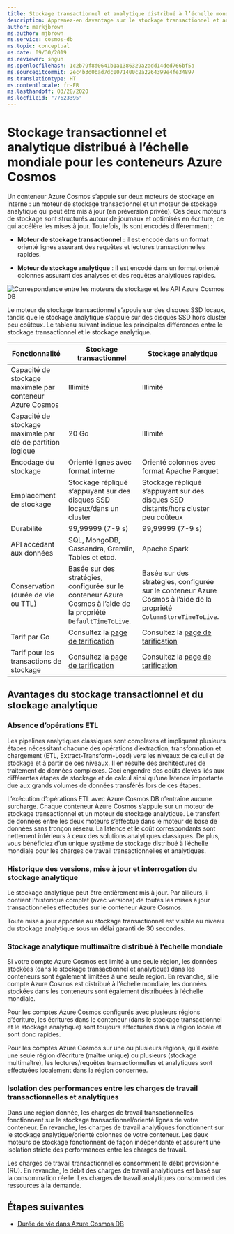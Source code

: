 ```yaml
---
title: Stockage transactionnel et analytique distribué à l’échelle mondiale (en préversion privée) pour les conteneurs Azure Cosmos
description: Apprenez-en davantage sur le stockage transactionnel et analytique et ses options de configuration pour les conteneurs Azure Cosmos.
author: markjbrown
ms.author: mjbrown
ms.service: cosmos-db
ms.topic: conceptual
ms.date: 09/30/2019
ms.reviewer: sngun
ms.openlocfilehash: 1c2b79f8d0641b1a1386329a2add14ded766bf5a
ms.sourcegitcommit: 2ec4b3d0bad7dc0071400c2a2264399e4fe34897
ms.translationtype: HT
ms.contentlocale: fr-FR
ms.lasthandoff: 03/28/2020
ms.locfileid: "77623395"
---
```

# <a name="globally-distributed-transactional-and-analytical-storage-for-azure-cosmos-containers"></a>Stockage transactionnel et analytique distribué à l’échelle mondiale pour les conteneurs Azure Cosmos

Un conteneur Azure Cosmos s’appuie sur deux moteurs de stockage en interne : un moteur de stockage transactionnel et un moteur de stockage analytique qui peut être mis à jour (en préversion privée). Ces deux moteurs de stockage sont structurés autour de journaux et optimisés en écriture, ce qui accélère les mises à jour. Toutefois, ils sont encodés différemment :

* **Moteur de stockage transactionnel** : il est encodé dans un format orienté lignes assurant des requêtes et lectures transactionnelles rapides.

* **Moteur de stockage analytique** : il est encodé dans un format orienté colonnes assurant des analyses et des requêtes analytiques rapides.

![Correspondance entre les moteurs de stockage et les API Azure Cosmos DB](./media/globally-distributed-transactional-analytical-storage/storage-engines-api-mapping.png)

Le moteur de stockage transactionnel s’appuie sur des disques SSD locaux, tandis que le stockage analytique s’appuie sur des disques SSD hors cluster peu coûteux. Le tableau suivant indique les principales différences entre le stockage transactionnel et le stockage analytique.


|Fonctionnalité  |Stockage transactionnel  |Stockage analytique |
|---------|---------|---------|
|Capacité de stockage maximale par conteneur Azure Cosmos |   Illimité      |    Illimité     |
|Capacité de stockage maximale par clé de partition logique   |   20 Go      |   Illimité      |
|Encodage du stockage  |   Orienté lignes avec format interne   |   Orienté colonnes avec format Apache Parquet |
|Emplacement de stockage |   Stockage répliqué s’appuyant sur des disques SSD locaux/dans un cluster |  Stockage répliqué s’appuyant sur des disques SSD distants/hors cluster peu coûteux       |
|Durabilité  |    99,99999 (7-9 s)     |  99,99999 (7-9 s)       |
|API accédant aux données  |   SQL, MongoDB, Cassandra, Gremlin, Tables et etcd.       | Apache Spark         |
|Conservation (durée de vie ou TTL)   |  Basée sur des stratégies, configurée sur le conteneur Azure Cosmos à l’aide de la propriété `DefaultTimeToLive`.       |   Basée sur des stratégies, configurée sur le conteneur Azure Cosmos à l’aide de la propriété `ColumnStoreTimeToLive`.      |
|Tarif par Go    |   Consultez la [page de tarification](https://azure.microsoft.com/pricing/details/cosmos-db/)     |   Consultez la [page de tarification](https://azure.microsoft.com/pricing/details/cosmos-db/)        |
|Tarif pour les transactions de stockage    |  Consultez la [page de tarification](https://azure.microsoft.com/pricing/details/cosmos-db/)         |   Consultez la [page de tarification](https://azure.microsoft.com/pricing/details/cosmos-db/)        |

## <a name="benefits-of-transactional-and-analytical-storage"></a>Avantages du stockage transactionnel et du stockage analytique

### <a name="no-etl-operations"></a>Absence d’opérations ETL

Les pipelines analytiques classiques sont complexes et impliquent plusieurs étapes nécessitant chacune des opérations d’extraction, transformation et chargement (ETL, Extract-Transform-Load) vers les niveaux de calcul et de stockage et à partir de ces niveaux. Il en résulte des architectures de traitement de données complexes. Ceci engendre des coûts élevés liés aux différentes étapes de stockage et de calcul ainsi qu’une latence importante due aux grands volumes de données transférés lors de ces étapes.  

L’exécution d’opérations ETL avec Azure Cosmos DB n’entraîne aucune surcharge. Chaque conteneur Azure Cosmos s’appuie sur un moteur de stockage transactionnel et un moteur de stockage analytique. Le transfert de données entre les deux moteurs s’effectue dans le moteur de base de données sans tronçon réseau. La latence et le coût correspondants sont nettement inférieurs à ceux des solutions analytiques classiques. De plus, vous bénéficiez d’un unique système de stockage distribué à l’échelle mondiale pour les charges de travail transactionnelles et analytiques.  

### <a name="store-multiple-versions-update-and-query-the-analytical-storage"></a>Historique des versions, mise à jour et interrogation du stockage analytique

Le stockage analytique peut être entièrement mis à jour. Par ailleurs, il contient l’historique complet (avec versions) de toutes les mises à jour transactionnelles effectuées sur le conteneur Azure Cosmos.

Toute mise à jour apportée au stockage transactionnel est visible au niveau du stockage analytique sous un délai garanti de 30 secondes. 

### <a name="globally-distributed-multi-master-analytical-storage"></a>Stockage analytique multimaître distribué à l’échelle mondiale

Si votre compte Azure Cosmos est limité à une seule région, les données stockées (dans le stockage transactionnel et analytique) dans les conteneurs sont également limitées à une seule région. En revanche, si le compte Azure Cosmos est distribué à l’échelle mondiale, les données stockées dans les conteneurs sont également distribuées à l’échelle mondiale.

Pour les comptes Azure Cosmos configurés avec plusieurs régions d’écriture, les écritures dans le conteneur (dans le stockage transactionnel et le stockage analytique) sont toujours effectuées dans la région locale et sont donc rapides.

Pour les comptes Azure Cosmos sur une ou plusieurs régions, qu’il existe une seule région d’écriture (maître unique) ou plusieurs (stockage multimaître), les lectures/requêtes transactionnelles et analytiques sont effectuées localement dans la région concernée.

### <a name="performance-isolation-between-transactional-and-analytical-workloads"></a>Isolation des performances entre les charges de travail transactionnelles et analytiques

Dans une région donnée, les charges de travail transactionnelles fonctionnent sur le stockage transactionnel/orienté lignes de votre conteneur. En revanche, les charges de travail analytiques fonctionnent sur le stockage analytique/orienté colonnes de votre conteneur. Les deux moteurs de stockage fonctionnent de façon indépendante et assurent une isolation stricte des performances entre les charges de travail.

Les charges de travail transactionnelles consomment le débit provisionné (RU). En revanche, le débit des charges de travail analytiques est basé sur la consommation réelle. Les charges de travail analytiques consomment des ressources à la demande.

## <a name="next-steps"></a>Étapes suivantes

* [Durée de vie dans Azure Cosmos DB](time-to-live.md)
